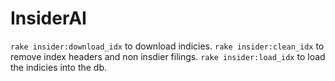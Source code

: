 #  InsiderAI

`rake insider:download_idx` to download indicies.
`rake insider:clean_idx` to remove index headers and non insdier filings.
`rake insider:load_idx` to load the indicies into the db.


